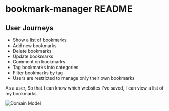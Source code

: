 # bookmark-manager README

## User Journeys

- Show a list of bookmarks
- Add new bookmarks
- Delete bookmarks
- Update bookmarks
- Comment on bookmarks
- Tag bookmarks into categories
- Filter bookmarks by tag
- Users are restricted to manage only their own bookmarks

As a user,
So that I can know which websites I've saved,
I can view a list of my bookmarks.

![Domain Model](https://github.com/Timdavidcole/bookmark-manager/blob/master/images/domain_model_1.png)
